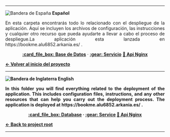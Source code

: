 ***
![Bandera de España](https://flagcdn.com/24x18/es.png) **Español**
<div align="justify">
<p>En esta carpeta encontrarás todo lo relacionado con el despliegue de la aplicación. Aquí se incluyen los archivos de configuración, las instrucciones y cualquier otro recurso que pueda ayudarte a llevar a cabo el proceso de despliegue.La aplicación esta lanzada en https://bookme.alu6852.arkania.es/ .</p>
</div>

<p align="center">
  <a href="./bbdd/"><strong>:card_file_box: Base de Datos</strong></a> ·
  <a href="./service/"><strong>:gear: Servicio</strong></a> 
  <a href="./nginx/README.md"><strong>🔌 Api Nginx </a>
</p>

 <a href="../../../"><strong>← Volver al inicio del proyecto</strong></a>
 
***

![Bandera de Inglaterra](https://flagcdn.com/24x18/gb.png) **English**
<div align="justify">
<p>In this folder you will find everything related to the deployment of the application. This includes configuration files, instructions, and any other resources that can help you carry out the deployment process. The application is deployed at https://bookme.alu6852.arkania.es/ .</p>
</div>
<p align="center">
  <a href="./bbdd/"><strong>:card_file_box: Database</strong></a> ·
  <a href="./service/"><strong>:gear: Service</strong></a> 
    <a href="./nginxEn/README.md"><strong>🔌 Api Nginx </a>
</p>
<a href="../../../"><strong>← Back to project root</strong></a>

***

</div>
